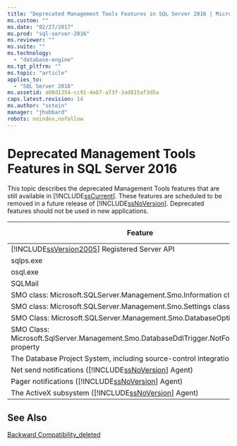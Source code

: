 ```yaml
---
title: "Deprecated Management Tools Features in SQL Server 2016 | Microsoft Docs"
ms.custom: ""
ms.date: "02/27/2017"
ms.prod: "sql-server-2016"
ms.reviewer: ""
ms.suite: ""
ms.technology: 
  - "database-engine"
ms.tgt_pltfrm: ""
ms.topic: "article"
applies_to: 
  - "SQL Server 2016"
ms.assetid: a08d1354-cc91-4ab7-a73f-3ad815af3d5a
caps.latest.revision: 14
ms.author: "sstein"
manager: "jhubbard"
robots: noindex,nofollow
---
```

# Deprecated Management Tools Features in SQL Server 2016
  This topic describes the deprecated Management Tools features that are still available in [!INCLUDE[ssCurrent](../a9notintoc/includes/sscurrent-md.md)]. These features are scheduled to be removed in a future release of [!INCLUDE[ssNoVersion](../a9notintoc/includes/ssnoversion-md.md)]. Deprecated features should not be used in new applications.  
  
|Feature|Deprecation stage|  
|-------------|-----------------------|  
|[!INCLUDE[ssVersion2005](../a9notintoc/includes/ssversion2005-md.md)] Registered Server API|Announcement|  
|sqlps.exe|Warning|  
|osql.exe|Warning|  
|SQLMail|Warning|  
|SMO class: Microsoft.SQLServer.Management.Smo.Information class|Announcement|  
|SMO class: Microsoft.SQLServer.Management.Smo.Settings class|Announcement|  
|SMO Class: Microsoft.SQLServer.Management.Smo.DatabaseOptions class|Announcement|  
|SMO Class: Microsoft.SqlServer.Management.Smo.DatabaseDdlTrigger.NotForReplication property|Announcement|  
|The Database Project System, including source-control integration, in SSMS|Announcement|  
|Net send notifications ([!INCLUDE[ssNoVersion](../a9notintoc/includes/ssnoversion-md.md)] Agent)|Announcement|  
|Pager notifications ([!INCLUDE[ssNoVersion](../a9notintoc/includes/ssnoversion-md.md)] Agent)|Announcement|  
|The ActiveX subsystem ([!INCLUDE[ssNoVersion](../a9notintoc/includes/ssnoversion-md.md)] Agent)|Announcement|  
  
## See Also  
 [Backward Compatibility_deleted](../Topic/Backward%20Compatibility_deleted.md)  
  
  